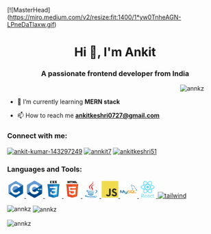 [![MasterHead] (https://miro.medium.com/v2/resize:fit:1400/1*yw0TnheAGN-LPneDaTlaxw.gif)
<h1 align="center">Hi 👋, I'm Ankit</h1>
<h3 align="center">A passionate frontend developer from India</h3>
<img align="right alt="coding" width="400" src"https://cdn.dribbble.com/users/1162077/screenshots/3848914/programmer.gif"

<p align="left"> <img src="https://komarev.com/ghpvc/?username=annkz&label=Profile%20views&color=0e75b6&style=flat" alt="annkz" /> </p>

- 🌱 I’m currently learning **MERN stack**

- 📫 How to reach me **ankitkeshri0727@gmail.com**

<h3 align="left">Connect with me:</h3>
<p align="left">
<a href="https://linkedin.com/in/ankit-kumar-143297249" target="blank"><img align="center" src="https://raw.githubusercontent.com/rahuldkjain/github-profile-readme-generator/master/src/images/icons/Social/linked-in-alt.svg" alt="ankit-kumar-143297249" height="30" width="40" /></a>
<a href="https://www.leetcode.com/annkit7" target="blank"><img align="center" src="https://raw.githubusercontent.com/rahuldkjain/github-profile-readme-generator/master/src/images/icons/Social/leet-code.svg" alt="annkit7" height="30" width="40" /></a>
<a href="https://auth.geeksforgeeks.org/user/ankitkeshri51" target="blank"><img align="center" src="https://raw.githubusercontent.com/rahuldkjain/github-profile-readme-generator/master/src/images/icons/Social/geeks-for-geeks.svg" alt="ankitkeshri51" height="30" width="40" /></a>
</p>

<h3 align="left">Languages and Tools:</h3>
<p align="left"> <a href="https://www.cprogramming.com/" target="_blank" rel="noreferrer"> <img src="https://raw.githubusercontent.com/devicons/devicon/master/icons/c/c-original.svg" alt="c" width="40" height="40"/> </a> <a href="https://www.w3schools.com/cpp/" target="_blank" rel="noreferrer"> <img src="https://raw.githubusercontent.com/devicons/devicon/master/icons/cplusplus/cplusplus-original.svg" alt="cplusplus" width="40" height="40"/> </a> <a href="https://www.w3schools.com/css/" target="_blank" rel="noreferrer"> <img src="https://raw.githubusercontent.com/devicons/devicon/master/icons/css3/css3-original-wordmark.svg" alt="css3" width="40" height="40"/> </a> <a href="https://www.w3.org/html/" target="_blank" rel="noreferrer"> <img src="https://raw.githubusercontent.com/devicons/devicon/master/icons/html5/html5-original-wordmark.svg" alt="html5" width="40" height="40"/> </a> <a href="https://www.java.com" target="_blank" rel="noreferrer"> <img src="https://raw.githubusercontent.com/devicons/devicon/master/icons/java/java-original.svg" alt="java" width="40" height="40"/> </a> <a href="https://developer.mozilla.org/en-US/docs/Web/JavaScript" target="_blank" rel="noreferrer"> <img src="https://raw.githubusercontent.com/devicons/devicon/master/icons/javascript/javascript-original.svg" alt="javascript" width="40" height="40"/> </a> <a href="https://www.mysql.com/" target="_blank" rel="noreferrer"> <img src="https://raw.githubusercontent.com/devicons/devicon/master/icons/mysql/mysql-original-wordmark.svg" alt="mysql" width="40" height="40"/> </a> <a href="https://reactjs.org/" target="_blank" rel="noreferrer"> <img src="https://raw.githubusercontent.com/devicons/devicon/master/icons/react/react-original-wordmark.svg" alt="react" width="40" height="40"/> </a> <a href="https://tailwindcss.com/" target="_blank" rel="noreferrer"> <img src="https://www.vectorlogo.zone/logos/tailwindcss/tailwindcss-icon.svg" alt="tailwind" width="40" height="40"/> </a> </p>

<p><img align="left" src="https://github-readme-stats.vercel.app/api/top-langs?username=annkz&show_icons=true&locale=en&layout=compact" alt="annkz" /></p>

<p>&nbsp;<img align="center" src="https://github-readme-stats.vercel.app/api?username=annkz&show_icons=true&locale=en" alt="annkz" /></p>

<p><img align="center" src="https://github-readme-streak-stats.herokuapp.com/?user=annkz&" alt="annkz" /></p>
